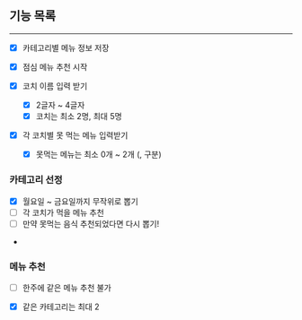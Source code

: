 ##  기능 목록

---
- [x] 카테고리별 메뉴 정보 저장

- [x] 점심 메뉴 추천 시작
- [x] 코치 이름 입력 받기
  - [x] 2글자 ~ 4글자 
  - [x] 코치는 최소 2명, 최대 5명
- [x] 각 코치별 못 먹는 메뉴 입력받기
  - [x] 못먹는 메뉴는 최소 0개 ~ 2개 (, 구분)

### 카테고리 선정
- [x] 월요일 ~ 금요일까지 무작위로 뽑기
- [ ] 각 코치가 먹을 메뉴 추천
- [ ] 만약 못먹는 음식 추천되었다면 다시 뽑기!
- 
### 메뉴 추천
  - [ ] 한주에 같은 메뉴 추천 불가
  - [x] 같은 카테고리는 최대 2


